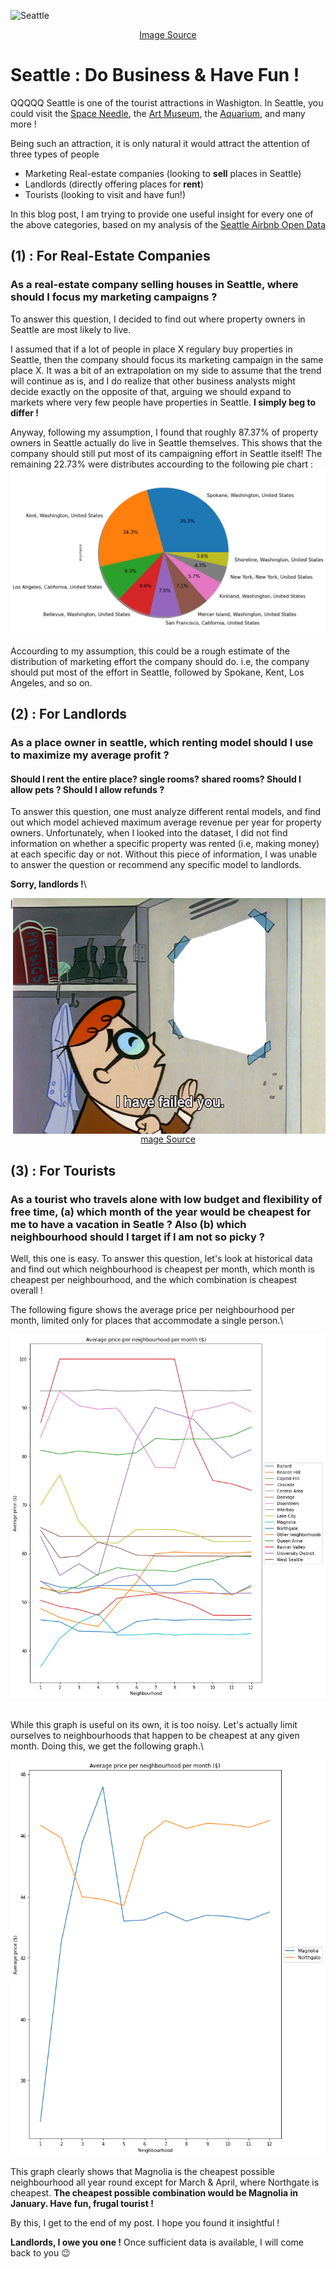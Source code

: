 ![Seattle](/docs/assets/imgs/seattle_image2.jpeg)


<p align="center">
  <a href="https://ar.wikipedia.org/wiki/%D9%85%D9%84%D9%81:Space_Needle002.jpg">Image Source</a>
</p>



# Seattle : Do Business & Have Fun !


QQQQQ
Seattle is one of the tourist attractions in Washigton. In Seattle, you could visit the [Space Needle](https://www.spaceneedle.com/), the [Art Museum](https://www.seattleartmuseum.org/), the [Aquarium](https://www.seattleaquarium.org/), and many more !

Being such an attraction, it is only natural it would attract the attention of three types of people
* Marketing Real-estate companies (looking to **sell** places in Seattle)
* Landlords (directly offering places for **rent**)
* Tourists (looking to visit and have fun!)

In this blog post, I am trying to provide one useful insight for every one of the above categories, based on my analysis of the [Seattle Airbnb Open Data](https://www.kaggle.com/airbnb/seattle)

## (1) : For Real-Estate Companies
### As a real-estate company selling houses in Seattle, where should I focus my marketing campaigns ? 

To answer this question, I decided to find out where property owners in Seattle are most likely to live.

I assumed that if a lot of people in place X regulary buy properties in Seattle, then the company should focus its marketing campaign in the same place X.
It was a bit of an extrapolation on my side to assume that the trend will continue as is, and I do realize that other business analysts might decide exactly on the opposite of that, arguing we should expand to markets where very few people have properties in Seattle. **I simply beg to differ !**

Anyway, following my assumption, I found that roughly 87.37% of property owners in Seattle actually do live in Seattle themselves. This shows that the company should still put most of its campaigning effort in Seattle itself!
The remaining 22.73% were distributes accourding to the following pie chart : 
![Distribution Of Property Owners In Seattle Who Live Outside Seattle](/docs/assets/imgs/pie.png)

Accourding to my assumption, this could be a rough estimate of the distribution of marketing effort the company should do. 
i.e, the company should put most of the effort in Seattle, followed by Spokane, Kent, Los Angeles, and so on.

## (2) : For Landlords
### As a place owner in seattle, which renting model should I use to maximize my average profit ?
#### Should I rent the entire place? single rooms? shared rooms? Should I allow pets ? Should I allow refunds ?

To answer this question, one must analyze different rental models, and find out which model achieved maximum average revenue per year for property owners.
Unfortunately, when I looked into the dataset, I did not find information on whether a specific property was rented (i.e, making money) at each specific day or not.
Without this piece of information, I was unable to answer the question or recommend any specific model to landlords.


**Sorry, landlords !**\



<p align="center">
  <img style="float: right;" src="/docs/assets/imgs/failed2.png">
</p>


<p align="center">
  <a href="https://www.deviantart.com/ryanthescooterguy/art/Dexter-I-Have-Failed-You-base-574912964">Image Source</a>
</p>
  
  
 
## (3) : For Tourists
### As a tourist who travels alone with low budget and flexibility of free time, (a) which month of the year would be cheapest for me to have a vacation in Seatle ? Also (b) which neighbourhood should I target if I am not so picky ?

Well, this one is easy. To answer this question, let's look at historical data and find out which neighbourhood is cheapest per month, which month is cheapest per neighbourhood, and the which combination is cheapest overall ! 

The following figure shows the average price per neighbourhood per month, limited only for places that accommodate a single person.\



![avg price per month per neighbourhood](/docs/assets/imgs/distrib_1.png)

<br>
While this graph is useful on its own, it is too noisy. Let's actually limit ourselves to neighbourhoods that happen to be cheapest at any given month.
Doing this, we get the following graph.\



![avg price per month per neighbourhood filtered](/docs/assets/imgs/distrib_2.png)

This graph clearly shows that Magnolia is the cheapest possible neighbourhood all year round except for March & April, where Northgate is cheapest.
**The cheapest possible combination would be Magnolia in January. Have fun, frugal tourist !**


By this, I get to the end of my post. I hope you found it insightful ! 

**Landlords, I owe you one !** Once sufficient data is available, I will come back to you :wink:


